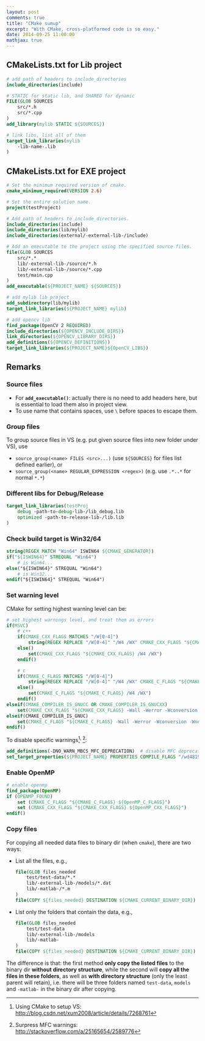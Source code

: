 ```yaml
---
layout: post
comments: true
title: "CMake sumup"
excerpt: "With CMake, cross-platformed code is so easy."
date: 2014-09-25 11:00:00
mathjax: true
---
```


<!-- add TOC here -->
<div id="genTocHere"></div>

## CMakeLists.txt for Lib project
```cmake
# add path of headers to include_directories
include_directories(include)

# STATIC for static lib, and SHARED for dynamic
FILE(GLOB SOURCES
	src/*.h
    src/*.cpp
)
add_library(mylib STATIC ${SOURCES})

# link libs, list all of them
target_link_libraries(mylib
    -lib-name-.lib
)
```

## CMakeLists.txt for EXE project
```cmake
# Set the minimum required version of cmake.
cmake_minimum_required(VERSION 2.6)

# Set the entire solution name.
project(testProject)

# Add path of headers to include_directories.
include_directories(include)
include_directories(lib/mylib)
include_directories(external/-external-lib-/include)

# Add an executable to the project using the specified source files.
file(GLOB SOURCES
    src/*.*
	lib/-external-lib-/source/*.h
    lib/-external-lib-/source/*.cpp
    test/main.cpp
)
add_executable(${PROJECT_NAME} ${SOURCES})

# add mylib lib project
add_subdirectory(lib/mylib)
target_link_libraries(${PROJECT_NAME} mylib)

# add opencv lib
find_package(OpenCV 2 REQUIRED)
include_directories(${OPENCV_INCLUDE_DIRS})
link_directories(${OPENCV_LIBRARY_DIRS})
add_definitions(${OPENCV_DEFINITIONS})
target_link_libraries(${PROJECT_NAME}${OpenCV_LIBS})
```

## Remarks
### Source files
- For **`add_executable()`**: actually there is no need to add headers here, but is essential to load them also in project view.
- To use name that contains spaces, use `\` before spaces to escape them.

### Group files
To group source files in VS (e.g. put given source files into new folder under VS), use
- `source_group(<name> FILES <src>...)` (use `${SOURCES}` for  files list defined earlier), or
- `source_group(<name> REGULAR_EXPRESSION <regex>)` (e.g. use `.*..*` for normal `*.*`)

### Different libs for Debug/Release
```cmake
target_link_libraries(testProj
    debug -path-to-debug-lib-/lib_debug.lib
	optimized -path-to-release-lib-/lib.lib
)
```

### Check build target is Win32/64
```cmake
string(REGEX MATCH "Win64" ISWIN64 ${CMAKE_GENERATOR})
if("${ISWIN64}" STREQUAL "Win64")
	# is Win64...
else("${ISWIN64}" STREQUAL "Win64")
	# is Win32...
endif("${ISWIN64}" STREQUAL "Win64")
```

### Set warning level
CMake for setting highest warning level can be:

```cmake
# set highest warnings level, and treat them as errors
if(MSVC)
    # c++
    if(CMAKE_CXX_FLAGS MATCHES "/W[0-4]")
        string(REGEX REPLACE "/W[0-4]" "/W4 /WX" CMAKE_CXX_FLAGS "${CMAKE_CXX_FLAGS}")
    else()
        set(CMAKE_CXX_FLAGS "${CMAKE_CXX_FLAGS} /W4 /WX")
    endif()

    # c
    if(CMAKE_C_FLAGS MATCHES "/W[0-4]")
        string(REGEX REPLACE "/W[0-4]" "/W4 /WX" CMAKE_C_FLAGS "${CMAKE_C_FLAGS}")
    else()
        set(CMAKE_C_FLAGS "${CMAKE_C_FLAGS} /W4 /WX")
    endif()
elseif(CMAKE_COMPILER_IS_GNUCC OR CMAKE_COMPILER_IS_GNUCXX)
    set(CMAKE_CXX_FLAGS "${CMAKE_CXX_FLAGS} -Wall -Werror -Wconversion -Wno-long-long -pedantic")
elseif(CMAKE_COMPILER_IS_GNUC)
    set(CMAKE_C_FLAGS "${CMAKE_C_FLAGS} -Wall -Werror -Wconversion -Wno-long-long -pedantic")
endif()
```

To disable specific warnings[^1]<sup>, </sup>[^2]:

```cmake
add_definitions(-DNO_WARN_MBCS_MFC_DEPRECATION)  # disable MFC deprecation warnings
set_target_properties(${PROJECT_NAME} PROPERTIES COMPILE_FLAGS "/wd4819 /wd4996")   # disable warining C4819 and C4996
```

### Enable OpenMP
```cmake
# enable openmp
find_package(OpenMP)
if (OPENMP_FOUND)
	set (CMAKE_C_FLAGS "${CMAKE_C_FLAGS} ${OpenMP_C_FLAGS}")
	set (CMAKE_CXX_FLAGS "${CMAKE_CXX_FLAGS} ${OpenMP_CXX_FLAGS}")
endif()
```

### Copy files
For copying all needed data files to binary dir (when `cmake`), there are two ways:
- List all the files, e.g.,

	```cmake
	file(GLOB files_needed
		test/test-data/*.*
		lib/-external-lib-/models/*.dat
		lib/-matlab-/*.m
	)
	file(COPY ${files_needed} DESTINATION ${CMAKE_CURRENT_BINARY_DIR})
	```
- List only the folders that contain the data, e.g.,

	```cmake
	file(GLOB files_needed
		test/test-data
		lib/-external-lib-/models
		lib/-matlab-
	)
	file(COPY ${files_needed} DESTINATION ${CMAKE_CURRENT_BINARY_DIR})
	```

The difference is that: the first method **only copy the listed files** to the binary dir **without directory structure**, while the second will **copy all the files in these folders**, as well as **with directory structure** (only the least parent will retain), i.e. there will be three folders named `test-data`, `models` and `-matlab-` in the binary dir after copying.

[^1]: Using CMake to setup VS: http://blog.csdn.net/xum2008/article/details/7268761
[^2]: Surpress MFC warnings: http://stackoverflow.com/a/25165654/2589776
